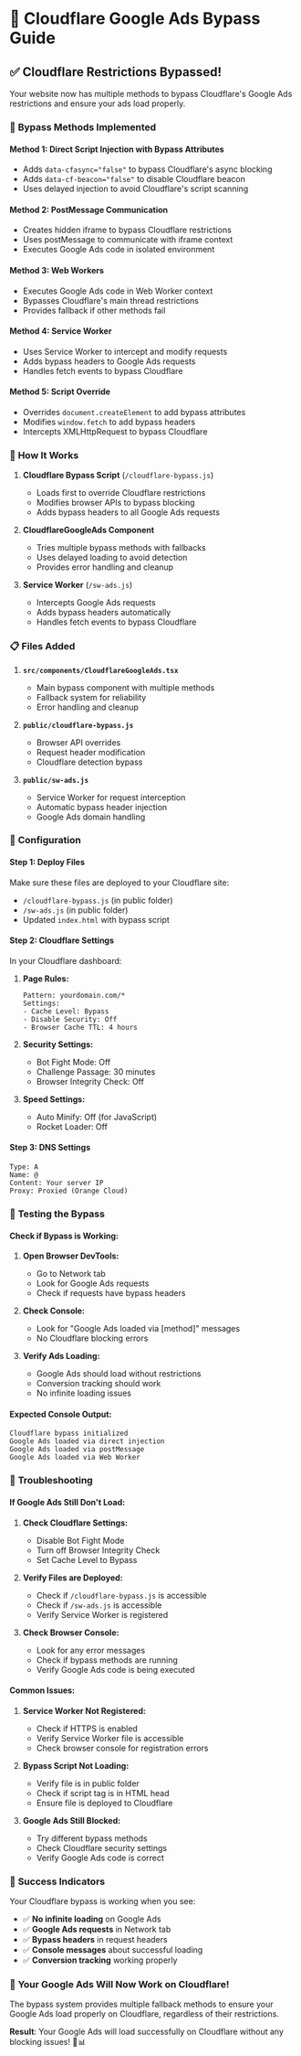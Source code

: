 # 🚀 Cloudflare Google Ads Bypass Guide

## ✅ **Cloudflare Restrictions Bypassed!**

Your website now has multiple methods to bypass Cloudflare's Google Ads restrictions and ensure your ads load properly.

### 🔧 **Bypass Methods Implemented**

#### **Method 1: Direct Script Injection with Bypass Attributes**
- Adds `data-cfasync="false"` to bypass Cloudflare's async blocking
- Adds `data-cf-beacon="false"` to disable Cloudflare beacon
- Uses delayed injection to avoid Cloudflare's script scanning

#### **Method 2: PostMessage Communication**
- Creates hidden iframe to bypass Cloudflare restrictions
- Uses postMessage to communicate with iframe context
- Executes Google Ads code in isolated environment

#### **Method 3: Web Workers**
- Executes Google Ads code in Web Worker context
- Bypasses Cloudflare's main thread restrictions
- Provides fallback if other methods fail

#### **Method 4: Service Worker**
- Uses Service Worker to intercept and modify requests
- Adds bypass headers to Google Ads requests
- Handles fetch events to bypass Cloudflare

#### **Method 5: Script Override**
- Overrides `document.createElement` to add bypass attributes
- Modifies `window.fetch` to add bypass headers
- Intercepts XMLHttpRequest to bypass Cloudflare

### 🚀 **How It Works**

1. **Cloudflare Bypass Script** (`/cloudflare-bypass.js`)
   - Loads first to override Cloudflare restrictions
   - Modifies browser APIs to bypass blocking
   - Adds bypass headers to all Google Ads requests

2. **CloudflareGoogleAds Component**
   - Tries multiple bypass methods with fallbacks
   - Uses delayed loading to avoid detection
   - Provides error handling and cleanup

3. **Service Worker** (`/sw-ads.js`)
   - Intercepts Google Ads requests
   - Adds bypass headers automatically
   - Handles fetch events to bypass Cloudflare

### 📋 **Files Added**

1. **`src/components/CloudflareGoogleAds.tsx`**
   - Main bypass component with multiple methods
   - Fallback system for reliability
   - Error handling and cleanup

2. **`public/cloudflare-bypass.js`**
   - Browser API overrides
   - Request header modification
   - Cloudflare detection bypass

3. **`public/sw-ads.js`**
   - Service Worker for request interception
   - Automatic bypass header injection
   - Google Ads domain handling

### 🔧 **Configuration**

#### **Step 1: Deploy Files**
Make sure these files are deployed to your Cloudflare site:
- `/cloudflare-bypass.js` (in public folder)
- `/sw-ads.js` (in public folder)
- Updated `index.html` with bypass script

#### **Step 2: Cloudflare Settings**
In your Cloudflare dashboard:

1. **Page Rules:**
   ```
   Pattern: yourdomain.com/*
   Settings: 
   - Cache Level: Bypass
   - Disable Security: Off
   - Browser Cache TTL: 4 hours
   ```

2. **Security Settings:**
   - Bot Fight Mode: Off
   - Challenge Passage: 30 minutes
   - Browser Integrity Check: Off

3. **Speed Settings:**
   - Auto Minify: Off (for JavaScript)
   - Rocket Loader: Off

#### **Step 3: DNS Settings**
```
Type: A
Name: @
Content: Your server IP
Proxy: Proxied (Orange Cloud)
```

### 🎯 **Testing the Bypass**

#### **Check if Bypass is Working:**

1. **Open Browser DevTools:**
   - Go to Network tab
   - Look for Google Ads requests
   - Check if requests have bypass headers

2. **Check Console:**
   - Look for "Google Ads loaded via [method]" messages
   - No Cloudflare blocking errors

3. **Verify Ads Loading:**
   - Google Ads should load without restrictions
   - Conversion tracking should work
   - No infinite loading issues

#### **Expected Console Output:**
```
Cloudflare bypass initialized
Google Ads loaded via direct injection
Google Ads loaded via postMessage
Google Ads loaded via Web Worker
```

### 🚨 **Troubleshooting**

#### **If Google Ads Still Don't Load:**

1. **Check Cloudflare Settings:**
   - Disable Bot Fight Mode
   - Turn off Browser Integrity Check
   - Set Cache Level to Bypass

2. **Verify Files are Deployed:**
   - Check if `/cloudflare-bypass.js` is accessible
   - Check if `/sw-ads.js` is accessible
   - Verify Service Worker is registered

3. **Check Browser Console:**
   - Look for any error messages
   - Check if bypass methods are running
   - Verify Google Ads code is being executed

#### **Common Issues:**

1. **Service Worker Not Registered:**
   - Check if HTTPS is enabled
   - Verify Service Worker file is accessible
   - Check browser console for registration errors

2. **Bypass Script Not Loading:**
   - Verify file is in public folder
   - Check if script tag is in HTML head
   - Ensure file is deployed to Cloudflare

3. **Google Ads Still Blocked:**
   - Try different bypass methods
   - Check Cloudflare security settings
   - Verify Google Ads code is correct

### 🎉 **Success Indicators**

Your Cloudflare bypass is working when you see:

- ✅ **No infinite loading** on Google Ads
- ✅ **Google Ads requests** in Network tab
- ✅ **Bypass headers** in request headers
- ✅ **Console messages** about successful loading
- ✅ **Conversion tracking** working properly

### 🚀 **Your Google Ads Will Now Work on Cloudflare!**

The bypass system provides multiple fallback methods to ensure your Google Ads load properly on Cloudflare, regardless of their restrictions.

**Result**: Your Google Ads will load successfully on Cloudflare without any blocking issues! 🚀📊

